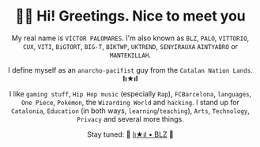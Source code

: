 <h1 align="center">👋🏼 Hi! Greetings. Nice to meet you</h1>

<div align="center">
  
My real name is `VÍCTOR PALOMARES`. I'm also known as `BLZ`, `PALO`, `VITTORIO`, `CUX`, `VITI`, `BiGTORT`, `BIG-T`, `BIKTWP`, `UKTREND`, `SENYIRAUXA` `AINTYABRO` or `MANTEKILLAH`.

I define myself as an `anarcho-pacifist` guy from the `Catalan Nation Lands`. **lı★ıl**
  
I like `gaming stuff`, `Hip Hop music` (especially `Rap`), `FCBarcelona`, `languages`, `One Piece`, `Pokémon`, the `Wizarding World` and `hacking`. I stand up for `Catalonia`, `Education` (in both ways, `learning`/`teaching`), `Arts`, `Technology`, `Privacy` and several more things.

Stay tuned: 🚧 [lı★ıl • BLZ](https://mantekillah.github.io/palo) 🚧

</div>
